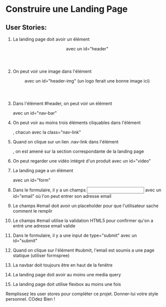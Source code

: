 # Construire une Landing Page

## User Stories:

1. La landing page doit avoir un élément <header> avec un id="header"

2. On peut voir une image dans l'élément <header> avec un id="header-img" (un logo ferait une bonne image ici)

3. Dans l'élément #header, on peut voir un élément <nav> avec un id="nav-bar"

4. On peut voir au moins trois éléments cliquables dans l'élément <nav>, chacun avec la class="nav-link"

5. Quand on clique sur un lien .nav-link dans l'élément <nav>, on est amené sur la section correspondante de la landing page

6. On peut regarder une vidéo intégré d'un produit avec un id="video"

7. La landing page a un élément <form> avec un id="form"

8. Dans le formulaire, il y a un champs <input> avec un id="email" où l'on peut entrer son adresse email

9. Le champs #email doit avoir un placeholder pour que l'utilisateur sache comment le remplir

10. Le champs #email utilise la validation HTML5 pour confirmer qu'on a entré une adresse email valide

11. Dans le formulaire, il y a une input de type="submit" avec un id="submit"

12. Quand on clique sur l'élément #submit, l'email est soumis a une page statique (utiliser formspree)

13. La navbar doit toujours être en haut de la fenêtre

14. La landing page doit avoir au moins une media query

15. La landing page doit utilise flexbox au moins une fois

Remplissez les user stores pour compléter ce projet. Donner-lui votre style personnel. COdez Bien !
